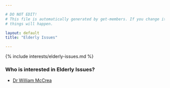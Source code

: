 ```yaml
---

# DO NOT EDIT!
# This file is automatically generated by get-members. If you change it, bad
# things will happen.

layout: default
title: "Elderly Issues"

---
```


{% include interests/elderly-issues.md %}

### Who is interested in Elderly Issues?


* [Dr William McCrea](/members/dr-william-mccrea.html)
